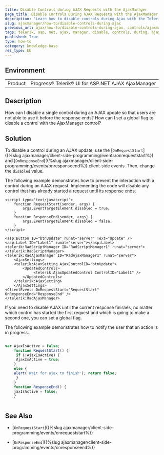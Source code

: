 ```yaml
---
title: Disable Controls during AJAX Requests with the AjaxManager
page_title: Disable Controls During AJAX Requests with the AjaxManager
description: "Learn how to disable controls during Ajax with the Telerik UI for AJAX AjaxManager."
slug: ajaxmanager/how-to/disable-controls-during-ajax
previous_url: ajax/how-to/disable-controls-during-ajax, controls/ajaxmanager/how-to/disable-controls-during-ajax
tags: telerik, asp, net, ajax, manager, disable, controls, during, ajax
published: True
type: how-to
category: knowledge-base
res_type: kb
---
```


## Environment

<table>
	<tbody>
		<tr>
			<td>Product</td>
			<td>Progress® Telerik® UI for ASP.NET AJAX AjaxManager</td>
		</tr>
	</tbody>
</table>

## Description

How can I disable a single control during an AJAX update so that users are not able to use it before the response ends? How can I set a global flag to disable a control with the AjaxManager control?

## Solution 

To disable a control during an AJAX update, use the [`OnRequestStart`]({%slug ajaxmanager/client-side-programming/events/onrequeststart%}) and [`OnResponseEnd`]({%slug ajaxmanager/client-side-programming/events/onresponseend%}) client-side events. Then, change the `disabled` value.

The following example demonstrates how to prevent the interaction with a control during an AJAX request. Implementing the code will disable any control that has already started a request until its response ends.



````ASPNET
<script type="text/javascript">
	function RequestStart(sender, args) {
	    args.EventTargetElement.disabled = true;
	}
	function ResponseEnd(sender, args) {
	    args.EventTargetElement.disabled = false;
	}        
</script>

<asp:Button ID="btnUpdate" runat="server" Text="Update" />
<asp:Label ID="Label1" runat="server"></asp:Label>
<telerik:RadScriptManager ID="RadScriptManager1" runat="server">
</telerik:RadScriptManager>
<telerik:RadAjaxManager ID="RadAjaxManager1" runat="server">
	<AjaxSettings>
	<telerik:AjaxSetting AjaxControlID="btnUpdate">
	    <UpdatedControls>
	         <telerik:AjaxUpdatedControl ControlID="Label1" />
	    </UpdatedControls>
	</telerik:AjaxSetting>
	</AjaxSettings>
<ClientEvents OnRequestStart="RequestStart" OnResponseEnd="ResponseEnd" />
</telerik:RadAjaxManager>
````


If you need to disable AJAX until the current response finishes, no matter which control has started the first request and which is going to make a second one, you can set a global flag. 

The following example demonstrates how to notify the user that an action is in progress.

````JavaScript
	
var AjaxIsActive = false;
	function RequestStart() {
     if (!AjaxIsActive) {
	 AjaxIsActive = true;
	}
	else {
	alert('Wait for ajax to finish'); return false;
	 }
	}
	function ResponseEnd() {
	jaxIsActive = false;
	}
	
````



## See Also

* [`OnRequestStart`]({%slug ajaxmanager/client-side-programming/events/onrequeststart%})

* [`OnResponseEnd`]({%slug ajaxmanager/client-side-programming/events/onresponseend%})

